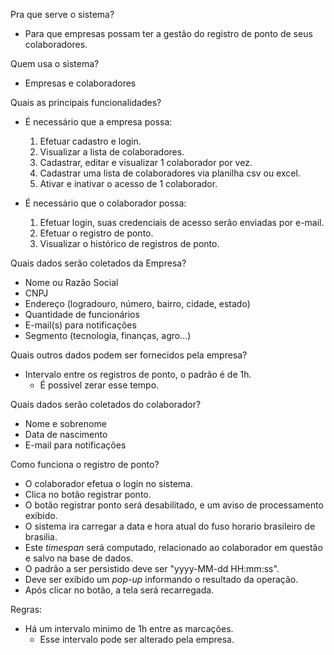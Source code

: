 Pra que serve o sistema?
* Para que empresas possam ter a gestão do registro de ponto de seus colaboradores.

Quem usa o sistema?
* Empresas e colaboradores

Quais as principais funcionalidades?

* É necessário que a empresa possa:
  1. Efetuar cadastro e login.
  2. Visualizar a lista de colaboradores.
  3. Cadastrar, editar e visualizar 1 colaborador por vez.
  4. Cadastrar uma lista de colaboradores via planilha csv ou excel.
  5. Ativar e inativar o acesso de 1 colaborador.

* É necessário que o colaborador possa:
  1. Efetuar login, suas credenciais de acesso serão enviadas por e-mail.
  2. Efetuar o registro de ponto.
  3. Visualizar o histórico de registros de ponto.

Quais dados serão coletados da Empresa?

* Nome ou Razão Social
* CNPJ
* Endereço (logradouro, número, bairro, cidade, estado)
* Quantidade de funcionários
* E-mail(s) para notificações
* Segmento (tecnologia, finanças, agro...)

Quais outros dados podem ser fornecidos pela empresa?

* Intervalo entre os registros de ponto, o padrão é de 1h. 
  * É possivel zerar esse tempo.

Quais dados serão coletados do colaborador?

* Nome e sobrenome
* Data de nascimento
* E-mail para notificações

Como funciona o registro de ponto?

* O colaborador efetua o login no sistema.
* Clica no botão registrar ponto.
* O botão registrar ponto será desabilitado, e um aviso de processamento exibido.
* O sistema ira carregar a data e hora atual do fuso horario brasileiro de brasilia.
* Este _timespan_ será computado, relacionado ao colaborador em questão e salvo na base de dados.
* O padrão a ser persistido deve ser "yyyy-MM-dd HH:mm:ss".
* Deve ser exibido um _pop-up_ informando o resultado da operação.
* Após clicar no botão, a tela será recarregada.


Regras:

* Há um intervalo minimo de 1h entre as marcações.
  * Esse intervalo pode ser alterado pela empresa.
